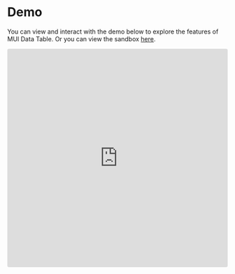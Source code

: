 # Demo

You can view and interact with the demo below to explore the features of MUI Data Table. Or you can view the sandbox [here](https://codesandbox.io/s/mui-data-table-demo-b7vnp).

<iframe src="https://codesandbox.io/embed/mui-data-table-demo-v1-qtw9h?fontsize=14&hidenavigation=1&theme=dark"
     style="width:100%; height:500px; border:0; border-radius: 4px; overflow:hidden;"
     title="mui-data-table-demo (v1)"
     allow="accelerometer; ambient-light-sensor; camera; encrypted-media; geolocation; gyroscope; hid; microphone; midi; payment; usb; vr; xr-spatial-tracking"
     sandbox="allow-forms allow-modals allow-popups allow-presentation allow-same-origin allow-scripts"
   ></iframe>

